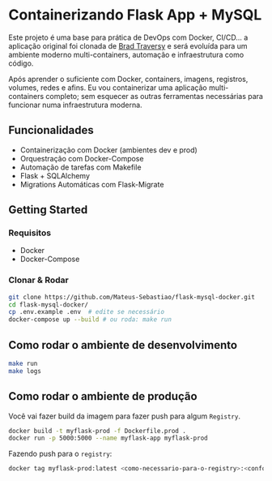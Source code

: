 # Containerizando Flask App + MySQL

Este projeto é uma base para prática de DevOps com Docker, CI/CD...  a aplicação original foi clonada de [Brad Traversy](https://github.com/bradtraversy/myflaskapp) e será evoluída para um ambiente moderno multi-containers, automação e infraestrutura como código.

Após aprender o suficiente com Docker, containers, imagens, registros, volumes, redes e afins. Eu vou containerizar uma aplicação  multi-containers completo; sem esquecer as outras ferramentas necessárias para funcionar numa infraestrutura moderna.

## Funcionalidades

- Containerização com Docker (ambientes dev e prod)
- Orquestração com Docker-Compose
- Automação de tarefas com Makefile
- Flask + SQLAlchemy
- Migrations Automáticas com Flask-Migrate

## Getting Started

### Requisitos

- Docker
- Docker-Compose

### Clonar & Rodar

```bash
git clone https://github.com/Mateus-Sebastiao/flask-mysql-docker.git
cd flask-mysql-docker/
cp .env.example .env  # edite se necessário
docker-compose up --build # ou roda: make run
```

## Como rodar o ambiente de desenvolvimento

```bash
make run
make logs
```

## Como rodar o ambiente de produção

Você vai fazer build da imagem para fazer push para algum `Registry`.

```bash
docker build -t myflask-prod -f Dockerfile.prod .
docker run -p 5000:5000 --name myflask-app myflask-prod
```

Fazendo push para o `registry`:

```bash
docker tag myflask-prod:latest <como-necessario-para-o-registry>:<conforme-necessario>
```

